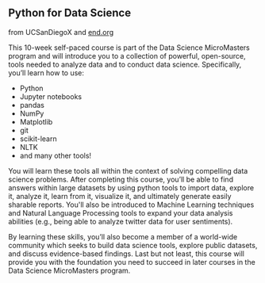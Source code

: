 
Python for Data Science
---

from UCSanDiegoX and [end.org](end.org)

This 10-week self-paced course is part of the Data Science MicroMasters program and will introduce you to a collection of powerful, open-source, tools needed to analyze data and to conduct data science. Specifically, you’ll learn how to use:

* Python
* Jupyter notebooks
* pandas
* NumPy
* Matplotlib
* git
* scikit-learn
* NLTK
* and many other tools!

You will learn these tools all within the context of solving compelling data science problems.
After completing this course, you’ll be able to find answers within large datasets by using python tools to import data, explore it, analyze it, learn from it, visualize it, and ultimately generate easily sharable reports. You'll also be introduced to Machine Learning techniques and Natural Language Processing tools to expand your data analysis abilities (e.g., being able to analyze twitter data for user sentiments).

By learning these skills, you’ll also become a member of a world-wide community which seeks to build data science tools, explore public datasets, and discuss evidence-based findings. Last but not least, this course will provide you with the foundation you need to succeed in later courses in the Data Science MicroMasters program.